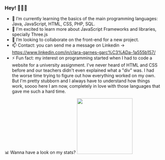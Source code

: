 ### Hey! 🙋🏻‍♀️

- 🌱 I’m currently learning the basics of the main programming languages: Java, JavaScript, HTML, CSS, PHP, SQL.
- 🧠 I'm excited to learn more about JavaScript Frameworks and libraries, specially Three.js
- 👯 I’m looking to collaborate on the front-end for a new project.
- 📫 Contact: you can send me a message on Linkedin -> https://www.linkedin.com/in/clara-garnes-garc%C3%ADa-1a555b157/
- ⚡ Fun fact: my interest on programming started when I had to code a website for a university assignment. I've never heard of HTML and CSS before and our teachers didn't even explained what a "div" was. I had the worse time trying to figure out how everything worked on my own. But I'm pretty stubborn and I always have to understand how things work, soooo here I am now, completely in love with those languages that gave me such a hard time.

📊 Wanna have a look on my stats?
<img height="180em" src="https://github-readme-stats.vercel.app/api?username=ClaraLG&show_icons=true&hide_border=true&&count_private=true&include_all_commits=true" />
